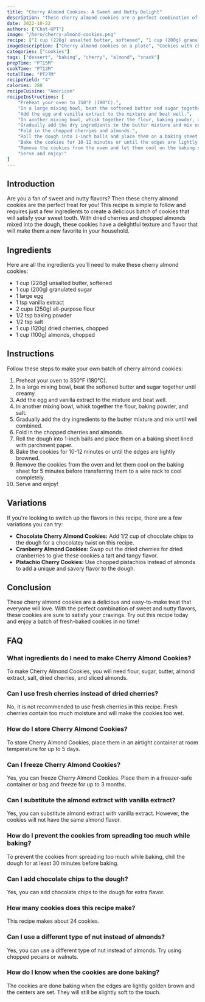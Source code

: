 ```yaml
---
title: "Cherry Almond Cookies: A Sweet and Nutty Delight"
description: "These cherry almond cookies are a perfect combination of sweet and nutty flavors that will satisfy any cookie lover's cravings. With just a few simple ingredients and easy steps, you can whip up a batch of these delicious cookies in no time. Try this recipe and indulge in a sweet treat today!"
date: 2022-10-22
authors: ["Chat-GPT"]
image: "/hero/cherry-almond-cookies.png"
recipe: ["1 cup (226g) unsalted butter, softened", "1 cup (200g) granulated sugar", "1 large egg", "1 tsp vanilla extract", "2 cups (250g) all-purpose flour", "1/2 tsp baking powder", "1/2 tsp salt", "1 cup (120g) dried cherries, chopped", "1 cup (100g) almonds, chopped"]
imageDescription: ["Cherry almond cookies on a plate", "Cookies with chopped almonds and cherries", "A stack of cherry almond cookies", "A close-up of a cherry almond cookie"]
categories: ["cookies"]
tags: ["dessert", "baking", "cherry", "almond", "snack"]
prepTime: "PT15M"
cookTime: "PT12M"
totalTime: "PT27M"
recipeYield: "4"
calories: 280
recipeCuisine: "American"
recipeInstructions: [
    "Preheat your oven to 350°F (180°C).",
    "In a large mixing bowl, beat the softened butter and sugar together until creamy.",
    "Add the egg and vanilla extract to the mixture and beat well.",
    "In another mixing bowl, whisk together the flour, baking powder, and salt.",
    "Gradually add the dry ingredients to the butter mixture and mix until well combined.",
    "Fold in the chopped cherries and almonds.",
    "Roll the dough into 1-inch balls and place them on a baking sheet lined with parchment paper.",
    "Bake the cookies for 10-12 minutes or until the edges are lightly browned.",
    "Remove the cookies from the oven and let them cool on the baking sheet for 5 minutes before transferring them to a wire rack to cool completely.",
    "Serve and enjoy!"
]
---
```


## Introduction

Are you a fan of sweet and nutty flavors? Then these cherry almond cookies are the perfect treat for you! This recipe is simple to follow and requires just a few ingredients to create a delicious batch of cookies that will satisfy your sweet tooth. With dried cherries and chopped almonds mixed into the dough, these cookies have a delightful texture and flavor that will make them a new favorite in your household.

## Ingredients

Here are all the ingredients you'll need to make these cherry almond cookies:

- 1 cup (226g) unsalted butter, softened
- 1 cup (200g) granulated sugar
- 1 large egg
- 1 tsp vanilla extract
- 2 cups (250g) all-purpose flour
- 1/2 tsp baking powder
- 1/2 tsp salt
- 1 cup (120g) dried cherries, chopped
- 1 cup (100g) almonds, chopped

## Instructions

Follow these steps to make your own batch of cherry almond cookies:

1. Preheat your oven to 350°F (180°C).
2. In a large mixing bowl, beat the softened butter and sugar together until creamy.
3. Add the egg and vanilla extract to the mixture and beat well.
4. In another mixing bowl, whisk together the flour, baking powder, and salt.
5. Gradually add the dry ingredients to the butter mixture and mix until well combined.
6. Fold in the chopped cherries and almonds.
7. Roll the dough into 1-inch balls and place them on a baking sheet lined with parchment paper.
8. Bake the cookies for 10-12 minutes or until the edges are lightly browned.
9. Remove the cookies from the oven and let them cool on the baking sheet for 5 minutes before transferring them to a wire rack to cool completely.
10. Serve and enjoy!

## Variations

If you're looking to switch up the flavors in this recipe, there are a few variations you can try:

- **Chocolate Cherry Almond Cookies:** Add 1/2 cup of chocolate chips to the dough for a chocolatey twist on this recipe.
- **Cranberry Almond Cookies:** Swap out the dried cherries for dried cranberries to give these cookies a tart and tangy flavor.
- **Pistachio Cherry Cookies:** Use chopped pistachios instead of almonds to add a unique and savory flavor to the dough.

## Conclusion

These cherry almond cookies are a delicious and easy-to-make treat that everyone will love. With the perfect combination of sweet and nutty flavors, these cookies are sure to satisfy your cravings. Try out this recipe today and enjoy a batch of fresh-baked cookies in no time!

## FAQ

### What ingredients do I need to make Cherry Almond Cookies?

To make Cherry Almond Cookies, you will need flour, sugar, butter, almond extract, salt, dried cherries, and sliced almonds.

### Can I use fresh cherries instead of dried cherries?

No, it is not recommended to use fresh cherries in this recipe. Fresh cherries contain too much moisture and will make the cookies too wet.

### How do I store Cherry Almond Cookies?

To store Cherry Almond Cookies, place them in an airtight container at room temperature for up to 5 days.

### Can I freeze Cherry Almond Cookies?

Yes, you can freeze Cherry Almond Cookies. Place them in a freezer-safe container or bag and freeze for up to 3 months.

### Can I substitute the almond extract with vanilla extract?

Yes, you can substitute almond extract with vanilla extract. However, the cookies will not have the same almond flavor.

### How do I prevent the cookies from spreading too much while baking?

To prevent the cookies from spreading too much while baking, chill the dough for at least 30 minutes before baking.

### Can I add chocolate chips to the dough?

Yes, you can add chocolate chips to the dough for extra flavor.

### How many cookies does this recipe make?

This recipe makes about 24 cookies.

### Can I use a different type of nut instead of almonds?

Yes, you can use a different type of nut instead of almonds. Try using chopped pecans or walnuts.

### How do I know when the cookies are done baking?

The cookies are done baking when the edges are lightly golden brown and the centers are set. They will still be slightly soft to the touch.